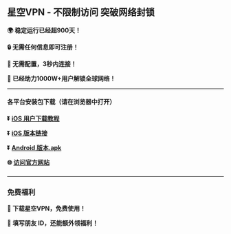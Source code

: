 ## 星空VPN - 不限制访问 突破网络封锁 #
**:earth_africa: 稳定运行已经超900天！**

**:lock: 无需任何信息即可注册！**

**:rocket: 无需配置，3秒内连接！**

**:man: 已经助力1000W+用户解锁全球网络！**

- - - -
#### 各平台安装包下载（请在浏览器中打开）

**:arrow_double_down: [iOS 用户下载教程](https://appshare.xkvpn.online/8cTr/03v07zxk)** 

**:arrow_double_down: [iOS 版本链接](https://appshare.xkvpn.online/8cTr/w4j6pazy)**

**:arrow_double_down: [Android 版本.apk](https://appshare.xkvpn.online/8cTr/gz6034vu)**

**:globe_with_meridians: [访问官方网站](https://appshare.xkvpn.online/8cTr/hy11h0l3)** 

###
---
### 免费福利
**:gift: 下载星空VPN，免费使用！**

**:gift: 填写朋友 ID，还能额外领福利！**
